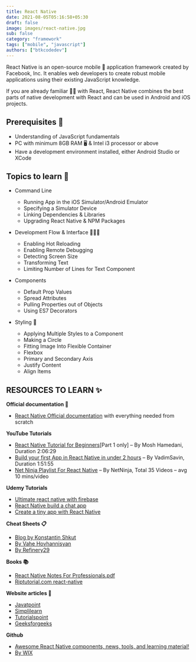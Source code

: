 ```yaml
---
title: React Native
date: 2021-08-05T05:16:58+05:30
draft: false
image: images/react-native.jpg
sub: false
category: "framework"
tags: ["mobile", "javascript"]
authors: ["btkcodedev"]
---
```


React Native is an open-source mobile 📱 application framework created by Facebook, Inc. It enables web developers to create robust mobile applications using their existing JavaScript knowledge.

If you are already familiar 💪🏻 with React, React Native combines the best parts of native development with React and can be used in Android and iOS projects.

## Prerequisites 💎

- Understanding of JavaScript fundamentals
- PC with minimum 8GB RAM 🖥️ & Intel i3 processor or above
- Have a development environment installed, either Android Studio or XCode

## Topics to learn 🌟

- Command Line

  - Running App in the iOS Simulator/Android Emulator
  - Specifying a Simulator Device
  - Linking Dependencies & Libraries
  - Upgrading React Native & NPM Packages

- Development Flow & Interface 👨🏻‍💻

  - Enabling Hot Reloading
  - Enabling Remote Debugging
  - Detecting Screen Size
  - Transforming Text
  - Limiting Number of Lines for Text Component

- Components

  - Default Prop Values
  - Spread Attributes
  - Pulling Properties out of Objects
  - Using ES7 Decorators

- Styling 🎨
  - Applying Multiple Styles to a Component
  - Making a Circle
  - Fitting Image Into Flexible Container
  - Flexbox
  - Primary and Secondary Axis
  - Justify Content
  - Align Items

## RESOURCES TO LEARN ✨

**Official documentation 📜**

- [React Native Official documentation](https://reactnative.dev/docs/getting-started) with everything needed from scratch

**YouTube Tutorials**

- [React Native Tutorial for Beginners](https://www.youtube.com/watch?v=0-S5a0eXPoc)[Part 1 only] – By Mosh Hamedani, Duration 2:06:29
- [Build your first App in React Native in under 2 hours](https://www.youtube.com/watch?v=iQ_0Fd_N3Mk&ab_channel=VadimSavin) – By VadimSavin, Duration 1:51:55
- [Net Ninja Playlist For React Native](https://www.youtube.com/playlist?list=PL4cUxeGkcC9ixPU-QkScoRBVxtPPzVjrQ) – By NetNinja, Total 35 Videos – avg 10 mins/video

**Udemy Tutorials**

- [Ultimate react native with firebase](https://www.udemy.com/course/ultimate-react-native-with-firebase/)
- [React Native build a chat app](https://www.udemy.com/course/learn-react-native-by-building-a-chat-app/)
- [Create a tiny app with React Native](https://www.udemy.com/course/create-a-tiny-app-with-react-native/)

**Cheat Sheets 📋**

- [Blog by Konstantin Shkut](https://rationalappdev.com/react-native-cheat-sheet/#running-app-in-the-android-simulator)
- [By Vahe Hovhannisyan](https://github.com/vhpoet/react-native-styling-cheat-sheet)
- [By Refinery29](https://github.com/refinery29/react-native-cheat-sheet)

**Books 📚**

- [React Native Notes For Professionals.pdf](https://books.goalkicker.com/ReactNativeBook/ReactNativeNotesForProfessionals.pdf)
- [Riptutorial.com react-native](https://riptutorial.com/Download/react-native.pdf)

**Website articles 📝**

- [Javatpoint](https://www.javatpoint.com/react-native-tutorial)
- [Simplilearn](https://www.simplilearn.com/react-native-tutorial-article)
- [Tutorialspoint](https://www.tutorialspoint.com/react_native/index.htm)
- [Geeksforgeeks](https://www.geeksforgeeks.org/introduction-react-native/)

**Github**

- [Awesome React Native components, news, tools, and learning material!](https://github.com/jondot/awesome-react-native)
- [By WIX ](https://github.com/wix/react-native-crash-course)
